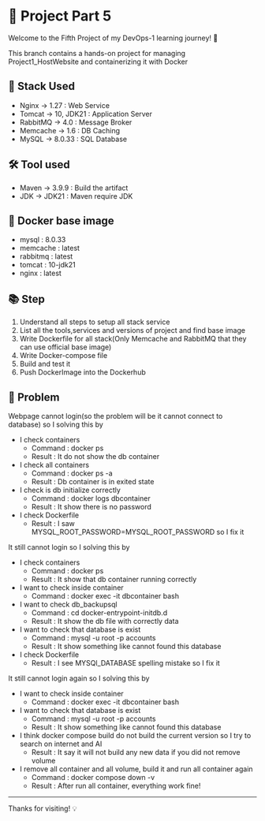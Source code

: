 # 📁 Project Part 5

Welcome to the Fifth Project of my DevOps-1 learning journey! 🚀

This branch contains a hands-on project for managing Project1_HostWebsite and containerizing it with Docker

## 🧱 Stack Used
- Nginx    -> 1.27      : Web Service
- Tomcat   -> 10, JDK21 : Application Server
- RabbitMQ -> 4.0       : Message Broker
- Memcache -> 1.6       : DB Caching
- MySQL    -> 8.0.33    : SQL Database

## 🛠️ Tool used
- Maven -> 3.9.9 : Build the artifact
- JDK   -> JDK21 : Maven require JDK

## 🐳 Docker base image
- mysql     : 8.0.33
- memcache  : latest
- rabbitmq  : latest
- tomcat    : 10-jdk21
- nginx     : latest

## 📚 Step
1. Understand all steps to setup all stack service
1. List all the tools,services and versions of project and find base image
2. Write Dockerfile for all stack(Only Memcache and RabbitMQ that they can use official base image)
3. Write Docker-compose file
4. Build and test it
5. Push DockerImage into the Dockerhub

## 🧠 Problem
Webpage cannot login(so the problem will be it cannot connect to database) so I solving this by
- I check containers 
  - Command : docker ps  
  - Result : It do not show the db container
- I check all containers 
  - Command : docker ps -a  
  - Result : Db container is in exited state
- I check is db initialize correctly 
  - Command : docker logs dbcontainer  
  - Result : It show there is no password 
- I check Dockerfile  
  - Result : I saw MYSQL_ROOT_PASSWORD=MYSQL_ROOT_PASSWORD so I fix it
  
It still cannot login so I solving this by
- I check containers 
  - Command : docker ps 
  - Result : It show that db container running correctly
- I want to check inside container 
  - Command : docker exec -it dbcontainer bash
- I want to check db_backupsql 
  - Command : cd docker-entrypoint-initdb.d  
  - Result : It show the db file with correctly data
- I want to check that database is exist 
  - Command : mysql -u root -p accounts
  - Result : It show something like cannot found this database
- I check Dockerfile
  - Result : I see MYSQl_DATABASE spelling mistake so I fix it
  
It still cannot login again so I solving this by
- I want to check inside container 
  - Command : docker exec -it dbcontainer bash
- I want to check that database is exist 
  - Command : mysql -u root -p accounts
  - Result : It show something like cannot found this database
- I think docker compose build do not build the current version so I try to search on internet and AI
  - Result : It say it will not build any new data if you did not remove volume
- I remove all container and all volume, build it and run all container again
  - Command : docker compose down -v
  - Result : After run all container, everything work fine!

---
Thanks for visiting! 💡
